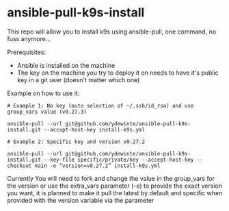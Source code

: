 # ansible-pull-k9s-install
This repo will allow you to install k9s using ansible-pull, one command, no fuss anymore...

Prerequisites:
* Ansible is installed on the machine
* The key on the machine you try to deploy it on needs to have it's public key in a git user (doesn't matter which one)

Example on how to use it:

```
# Example 1: No key (auto selection of ~/.ssh/id_rsa) and use group_vars value (v0.27.3)

ansible-pull --url git@github.com/ydewinte/ansible-pull-k9s-install.git --accept-host-key install-k9s.yml

# Example 2: Specific key and version v0.27.2

ansible-pull --url git@github.com/ydewinte/ansible-pull-k9s-install.git --key-file specific/private/key --accept-host-key --checkout main -e “version=v0.27.2” install-k9s.yml
```

Currently You will need to fork and change the value in the group_vars for the version or use the extra_vars parameter (-e) to provide the exact version you want, it is planned to make it pull the latest by default and specific when provided with the version variable via the parameter